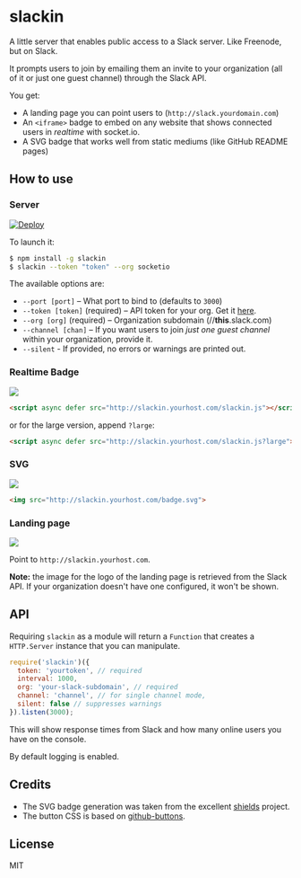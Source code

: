 
# slackin

A little server that enables public access
to a Slack server. Like Freenode, but on Slack.

It prompts users to join by emailing them an
invite to your organization (all of it or just
one guest channel) through the Slack API.

You get:

- A landing page you can point users to
  (`http://slack.yourdomain.com`)
- An `<iframe>` badge to embed on any website
  that shows connected users in *realtime* with socket.io.
- A SVG badge that works well from static mediums
  (like GitHub README pages)

## How to use

### Server

[![Deploy](https://www.herokucdn.com/deploy/button.svg)](https://heroku.com/deploy?template=https://github.com/rauchg/slackin)

To launch it:

```bash
$ npm install -g slackin
$ slackin --token "token" --org socketio
```

The available options are:

- `--port [port]` – What port to bind to (defaults to `3000`)
- `--token [token]` (required) – API token for your org. Get it
[here](https://api.slack.com/web).
- `--org [org]` (required) – Organization subdomain (//**this**.slack.com)
- `--channel [chan]` – If you want users to join *just one guest channel*
  within your organization, provide it.
- `--silent` - If provided, no errors or warnings are printed out.

### Realtime Badge

[![](https://cldup.com/IaiPnDEAA6.gif)](http://slack.socket.io)

```html
<script async defer src="http://slackin.yourhost.com/slackin.js"></script>
```

or for the large version, append `?large`:

```html
<script async defer src="http://slackin.yourhost.com/slackin.js?large"></script>
```

### SVG

[![](https://cldup.com/jWUT4QFLnq.png)](http://slack.socket.io)

```html
<img src="http://slackin.yourhost.com/badge.svg">
```

### Landing page

[![](https://cldup.com/WIbawiqp0Q.png)](http://slack.socket.io)

Point to `http://slackin.yourhost.com`.

**Note:** the image for the logo of the landing page
is retrieved from the Slack API. If your organization
doesn't have one configured, it won't be shown.

## API

Requiring `slackin` as a module will return
a `Function` that creates a `HTTP.Server` instance
that you can manipulate.

```js
require('slackin')({
  token: 'yourtoken', // required
  interval: 1000,
  org: 'your-slack-subdomain', // required
  channel: 'channel', // for single channel mode,
  silent: false // suppresses warnings
}).listen(3000);
```

This will show response times from Slack and how many
online users you have on the console.

By default logging is enabled.

## Credits

- The SVG badge generation was taken from the
excellent [shields](https://github.com/badges/shields) project.
- The button CSS is based on
[github-buttons](https://github.com/mdo/github-buttons).

## License

MIT

